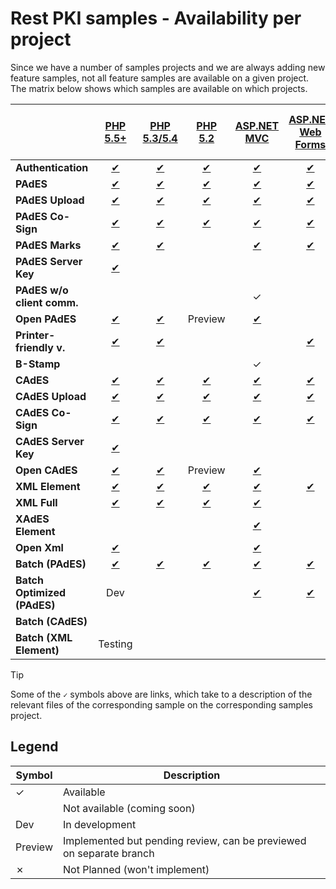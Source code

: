 ﻿# Rest PKI samples - Availability per project

Since we have a number of samples projects and we are always adding new feature samples, not all feature samples are
available on a given project. The matrix below shows which samples are available on which projects.

|                            | [PHP 5.5+](php/current.md)       | [PHP 5.3/5.4](php/legacy.md)    | [PHP 5.2](php/legacy52.md)        | [ASP.NET MVC](dotnet/mvc.md)       | [ASP.NET Web Forms](dotnet/web-forms.md) | [ASP.NET Core](dotnet/netcore.md)   | [VS 2008](dotnet/vs2008.md)       | [Python Flask](python/flask.md) | [Java 7+ Spring MVC](java/mvc.md) | [Java 6 Spring MVC](java/mvc-java6.md) | [Node.js SPA](nodejs/spa.md) | [Node.js MVC](nodejs/mvc.md)    | [Ruby on Rails](ruby/rails.md) |
| -------------------------- |:--------------------------------:|:-------------------------------:|:---------------------------------:|:----------------------------------:|:----------------------------------------:|:-----------------------------------:|:---------------------------------:|:-------------------------------:|:---------------------------------:|:--------------------------------------:|:----------------------------:|:-------------------------------:|:------------------------------:|
| **Authentication**         | [✔](php/current.md#auth)         | [✔](php/legacy.md#auth)         | [✔](php/legacy52.md#auth)         | [✔](dotnet/mvc.md#auth)            | [✔](dotnet/web-forms.md#auth)            | [✔](dotnet/netcore.md#auth)         | [✔](dotnet/vs2008.md#auth)        | ✓                               | [✔](java/mvc.md#auth)             | [✔](java/mvc-java6.md#auth)            | [✔](nodejs/spa.md#auth)      | [✔](nodejs/mvc.md#auth)         | ✓                              |
| **PAdES**                  | [✔](php/current.md#pades)        | [✔](php/legacy.md#pades)        | [✔](php/legacy52.md#pades)        | [✔](dotnet/mvc.md#pades)           | [✔](dotnet/web-forms.md#pades)           | [✔](dotnet/netcore.md#pades)        | [✔](dotnet/vs2008.md#pades)       | ✓                               | [✔](java/mvc.md#pades)            | [✔](java/mvc-java6.md#pades)           | [✔](nodejs/spa.md#pades)     | [✔](nodejs/mvc.md#pades)        | ✓                              |
| **PAdES Upload**           | [✔](php/current.md#pades-upload) | [✔](php/legacy.md#pades-upload) | [✔](php/legacy52.md#pades-upload) | [✔](dotnet/mvc.md#pades-upload)    | [✔](dotnet/web-forms.md#pades-upload)    | [✔](dotnet/netcore.md#pades-upload) | ✗                                 | ✓                               | [✔](java/mvc.md#pades-upload)     | [✔](java/mvc-java6.md#pades-upload)    |                              | [✔](nodejs/mvc.md#pades-upload) | ✓                              |
| **PAdES Co-Sign**          | [✔](php/current.md#pades-cosign) | [✔](php/legacy.md#pades-cosign) | [✔](php/legacy52.md#pades-cosign) | [✔](dotnet/mvc.md#pades-cosign)    | [✔](dotnet/web-forms.md#pades-cosign)    | [✔](dotnet/netcore.md#pades-cosign) | ✗                                 | ✓                               | [✔](java/mvc.md#pades-cosign)     | [✔](java/mvc-java6.md#pades-cosign)    |                              |                                 | ✓                              |
| **PAdES Marks**            | [✔](php/current.md#pdf-marks)    | [✔](php/legacy.md#pdf-marks)    |                                   | [✔](dotnet/mvc.md#pdf-marks)       | [✔](dotnet/web-forms.md#pdf-marks)       | [✔](dotnet/netcore.md#pdf-marks)    | [✔](dotnet/vs2008.md#pdf-marks)   |                                 | [✔](java/mvc.md#pdf-marks)        | [✔](java/mvc-java6.md#pdf-marks)       |                              |                                 |                                |
| **PAdES Server Key**       | [✔](php/current.md#pades-server) |                                 |                                   |                                    |                                          | Testing                             | ✗                                 |                                 | Testing                           |                                        |                              | [✔](nodejs/mvc.md#pades-server) |                                |
| **PAdES w/o client comm.** |                                  |                                 |                                   | ✓                                  |                                          |                                     | ✗                                 |                                 |                                   |                                        |                              |                                 | ✓                              |
| **Open PAdES**             | [✔](php/current.md#open-pades)   | [✔](php/legacy.md#open-pades)   | Preview                           | [✔](dotnet/mvc.md#open-pades)      |                                          | Preview                             | ✗                                 | Dev                             | [✔](java/mvc.md#open-pades)       | [✔](java/mvc-java6.md#open-pades)      |                              |                                 |                                |
| **Printer-friendly v.**    | [✔](php/current.md#print)        | [✔](php/legacy.md#print)        |                                   |                                    | [✔](dotnet/web-forms.md#print)           |                                     | ✗                                 |                                 |                                   |                                        |                              |                                 |                                |
| **B-Stamp**                |                                  |                                 |                                   | ✓                                  |                                          |                                     | ✗                                 |                                 |                                   |                                        |                              |                                 |                                |
| **CAdES**                  | [✔](php/current.md#cades)        | [✔](php/legacy.md#cades)        | [✔](php/legacy52.md#cades)        | [✔](dotnet/mvc.md#cades)           | [✔](dotnet/web-forms.md#cades)           | [✔](dotnet/netcore.md#cades)        | [✔](dotnet/vs2008.md#cades)       | ✓                               | [✔](java/mvc.md#cades)            | [✔](java/mvc-java6.md#cades)           |                              | [✔](nodejs/mvc.md#cades)        | ✓                              |
| **CAdES Upload**           | [✔](php/current.md#cades-upload) | [✔](php/legacy.md#cades-upload) | [✔](php/legacy52.md#cades-upload) | [✔](dotnet/mvc.md#cades-upload)    | [✔](dotnet/web-forms.md#cades-upload)    | [✔](dotnet/netcore.md#cades-upload) | ✗                                 | ✓                               | [✔](java/mvc.md#cades-upload)     | [✔](java/mvc-java6.md#cades-upload)    |                              | [✔](nodejs/mvc.md#cades-upload) | ✓                              |
| **CAdES Co-Sign**          | [✔](php/current.md#cades-cosign) | [✔](php/legacy.md#cades-cosign) | [✔](php/legacy52.md#cades-cosign) | [✔](dotnet/mvc.md#cades-cosign)    | [✔](dotnet/web-forms.md#cades-cosign)    | [✔](dotnet/netcore.md#cades-cosign) | ✗                                 | ✓                               | [✔](java/mvc.md#cades-cosign)     | [✔](java/mvc-java6.md#cades-cosign)    |                              |                                 | ✓                              |
| **CAdES Server Key**       | [✔](php/current.md#cades-server) |                                 |                                   |                                    |                                          | Testing                             | ✗                                 |                                 | Testing                           |                                        |                              | [✔](nodejs/mvc.md#cades-server) |                                |
| **Open CAdES**             | [✔](php/current.md#open-cades)   | [✔](php/legacy.md#open-cades)   | Preview                           | [✔](dotnet/mvc.md#open-cades)      |                                          | Preview                             | ✗                                 | Dev                             | [✔](java/mvc.md#open-cades)       | [✔](java/mvc-java6.md#open-cades)      |                              |                                 |                                |
| **XML Element**            | [✔](php/current.md#xml-element)  | [✔](php/legacy.md#xml-element)  | [✔](php/legacy52.md#xml-element)  | [✔](dotnet/mvc.md#xml-element)     | [✔](dotnet/web-forms.md#xml-element)     | [✔](dotnet/netcore.md#xml-element)  | [✔](dotnet/vs2008.md#xml-element) | ✓                               | [✔](java/mvc.md#xml-element)      | [✔](java/mvc-java6.md#xml-element)     |                              | [✔](nodejs/mvc.md#xml-element)  | ✓                              |
| **XML Full**               | [✔](php/current.md#xml-full)     | [✔](php/legacy.md#xml-full)     | [✔](php/legacy52.md#xml-full)     | [✔](dotnet/mvc.md#xml-full)        |                                          | Preview                             | ✗							        | ✓                               | [✔](java/mvc.md#xml-full)         | [✔](java/mvc-java6.md#xml-full)        |                              | [✔](nodejs/mvc.md#xml-full)     | ✓                              |
| **XAdES Element**          |                                  |                                 |                                   | [✔](dotnet/mvc.md#xades-element)   |                                          |                                     | ✗                                 |                                 |                                   |                                        |                              |                                 |                                |
| **Open Xml**               | [✔](php/current.md#open-xml)     |                                 |                                   | [✔](dotnet/mvc.md#open-xml)        |                                          | Preview                             | ✗                                 |                                 | [✔](java/mvc.md#open-xml)         |                                        |                              |                                 |                                |
| **Batch (PAdES)**          | [✔](php/current.md#batch)        | [✔](php/legacy.md#batch)        | [✔](php/legacy52.md#batch)        | [✔](dotnet/mvc.md#batch)           | [✔](dotnet/web-forms.md#batch)           | Preview                             | [✔](dotnet/vs2008.md#batch)       | Dev                             | [✔](java/mvc.md#batch)            | [✔](java/mvc-java6.md#batch)           |                              |                                 | ✓                              |
| **Batch Optimized (PAdES)**| Dev                              |                                 |                                   | [✔](dotnet/mvc.md#batch-optimized) | [✔](dotnet/web-forms.md#batch-optimized) |                                     | ✗                                 |                                 |                                   |                                        |                              |                                 |                                |
| **Batch (CAdES)**          |                                  |                                 |                                   |								       |                                          |                                     | ✗                                 |                                 |								      |                                        |                              |                                 | ✓                              |
| **Batch (XML Element)**    | Testing                          |                                 |                                   |								       |                                          |                                     | ✗                                 |                                 |								      |                                        |                              | Testing                         | Testing                        |

> [!TIP]
> Some of the `✓` symbols above are links, which take to a description of the relevant files of the corresponding
> sample on the corresponding samples project.

## Legend

| Symbol  | Description                                                         |
| ------- | --------------                                                      |
| ✓       | Available                                                           |
|         | Not available (coming soon)                                         |
| Dev     | In development                                                      |
| Preview | Implemented but pending review, can be previewed on separate branch |
| ✗       | Not Planned (won't implement)                                       |
